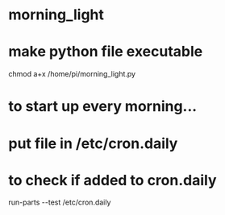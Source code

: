 # morning_light

# make python file executable
chmod a+x /home/pi/morning_light.py

# to start up every morning...
# put file in /etc/cron.daily

# to check if added to cron.daily
run-parts --test /etc/cron.daily 
